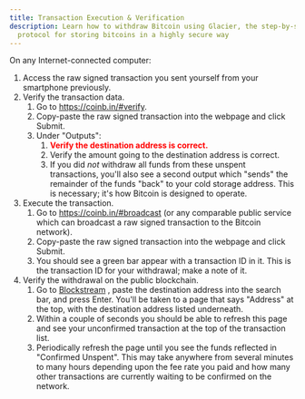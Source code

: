 ```yaml
---
title: Transaction Execution & Verification
description: Learn how to withdraw Bitcoin using Glacier, the step-by-step
  protocol for storing bitcoins in a highly secure way
---
```


On any Internet-connected computer:

1. Access the <span class="warning">raw signed transaction</span> you sent
yourself from your smartphone previously.
2. Verify the transaction data.
    1. Go to <https://coinb.in/#verify>.
    2. Copy-paste the <span class="warning">raw signed transaction</span> into
    the webpage and click Submit.
    3. Under "Outputs":
        1. **<span style="color: red;">Verify the destination address is correct.</span>**
        2. Verify the amount going to the destination address is correct.
        3. If you did *not* withdraw all funds from these unspent transactions,
        you'll also see a second output which "sends" the remainder of the
        funds "back" to your
        <span class="warning">cold storage address</span>. This is necessary;
        it's how Bitcoin is designed to operate.
3. Execute the transaction.
    1. Go to <https://coinb.in/#broadcast> (or any comparable public service
    which can broadcast a <span class="warning">raw signed transaction</span>
    to the Bitcoin network).
    2. Copy-paste the <span class="warning">raw signed transaction</span> into the webpage and click Submit.
    3. You should see a green bar appear with a
    <span class="warning">transaction ID</span> in it. This is the
    <span class="warning">transaction ID</span> for your withdrawal; make a
    note of it.
4. Verify the withdrawal on the public blockchain.
    1. Go to [Blockstream](https://blockstream.info/) , paste
    the <span class="warning">destination address</span> into the search bar,
    and press Enter. You'll be taken to a page that says "Address" at
    the top, with the <span class="warning">destination address</span> listed underneath.
    2. Within a couple of seconds you should be able to refresh this page and see your
    unconfirmed transaction at the top of the transaction list.
    3. Periodically refresh the page until you see the funds reflected in "Confirmed Unspent".
    This may take anywhere from several minutes to many hours depending upon the fee rate you
    paid and how many other transactions are currently waiting to be confirmed on the network.
